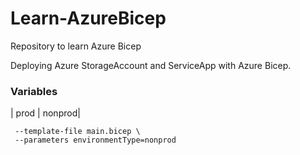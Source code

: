 # Learn-AzureBicep
Repository to learn Azure Bicep

Deploying Azure StorageAccount and ServiceApp with Azure Bicep.

### Variables
| prod | nonprod|

 ```az deployment group create \
  --template-file main.bicep \
  --parameters environmentType=nonprod
```